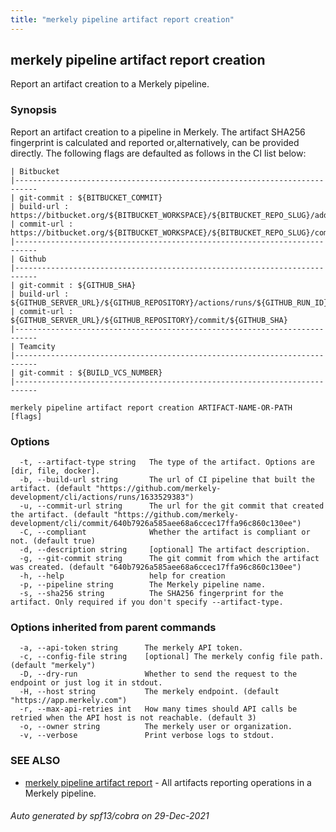 ```yaml
---
title: "merkely pipeline artifact report creation"
---
```


## merkely pipeline artifact report creation

Report an artifact creation to a Merkely pipeline. 

### Synopsis


   Report an artifact creation to a pipeline in Merkely. 
   The artifact SHA256 fingerprint is calculated and reported 
   or,alternatively, can be provided directly. 
   The following flags are defaulted as follows in the CI list below:

   
	| Bitbucket 
	|---------------------------------------------------------------------------
	| git-commit : ${BITBUCKET_COMMIT}
	| build-url : https://bitbucket.org/${BITBUCKET_WORKSPACE}/${BITBUCKET_REPO_SLUG}/addon/pipelines/home#!/results/${BITBUCKET_BUILD_NUMBER}
	| commit-url : https://bitbucket.org/${BITBUCKET_WORKSPACE}/${BITBUCKET_REPO_SLUG}/commits/${BITBUCKET_COMMIT}
	|---------------------------------------------------------------------------
	| Github 
	|---------------------------------------------------------------------------
	| git-commit : ${GITHUB_SHA}
	| build-url : ${GITHUB_SERVER_URL}/${GITHUB_REPOSITORY}/actions/runs/${GITHUB_RUN_ID}
	| commit-url : ${GITHUB_SERVER_URL}/${GITHUB_REPOSITORY}/commit/${GITHUB_SHA}
	|---------------------------------------------------------------------------
	| Teamcity 
	|---------------------------------------------------------------------------
	| git-commit : ${BUILD_VCS_NUMBER}
	|---------------------------------------------------------------------------

```
merkely pipeline artifact report creation ARTIFACT-NAME-OR-PATH [flags]
```

### Options

```
  -t, --artifact-type string   The type of the artifact. Options are [dir, file, docker].
  -b, --build-url string       The url of CI pipeline that built the artifact. (default "https://github.com/merkely-development/cli/actions/runs/1633529383")
  -u, --commit-url string      The url for the git commit that created the artifact. (default "https://github.com/merkely-development/cli/commit/640b7926a585aee68a6ccec17ffa96c860c130ee")
  -C, --compliant              Whether the artifact is compliant or not. (default true)
  -d, --description string     [optional] The artifact description.
  -g, --git-commit string      The git commit from which the artifact was created. (default "640b7926a585aee68a6ccec17ffa96c860c130ee")
  -h, --help                   help for creation
  -p, --pipeline string        The Merkely pipeline name.
  -s, --sha256 string          The SHA256 fingerprint for the artifact. Only required if you don't specify --artifact-type.
```

### Options inherited from parent commands

```
  -a, --api-token string      The merkely API token.
  -c, --config-file string    [optional] The merkely config file path. (default "merkely")
  -D, --dry-run               Whether to send the request to the endpoint or just log it in stdout.
  -H, --host string           The merkely endpoint. (default "https://app.merkely.com")
  -r, --max-api-retries int   How many times should API calls be retried when the API host is not reachable. (default 3)
  -o, --owner string          The merkely user or organization.
  -v, --verbose               Print verbose logs to stdout.
```

### SEE ALSO

* [merkely pipeline artifact report](/client_reference/merkely_pipeline_artifact_report/)	 - All artifacts reporting operations in a Merkely pipeline.

###### Auto generated by spf13/cobra on 29-Dec-2021
